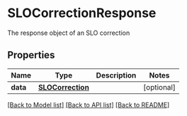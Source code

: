 # SLOCorrectionResponse

The response object of an SLO correction
## Properties
Name | Type | Description | Notes
------------ | ------------- | ------------- | -------------
**data** | [**SLOCorrection**](SLOCorrection.md) |  | [optional] 

[[Back to Model list]](README.md#documentation-for-models) [[Back to API list]](README.md#documentation-for-api-endpoints) [[Back to README]](README.md)


